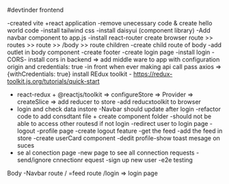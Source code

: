 #devtinder frontend


-created vite +react application
-remove unecessary code & create hello world code 
-install tailwind css
-install daisyui (component library)
-Add navbar component to app.js
-install react-router
create browser route >> routes >> route >> /body >> route children
-create child route of body
-add outlet in body component
-create footer
-create login page
-install login
-CORS- install cors in backend => add middle ware to app with configuration origin and credentials: true
-in front when ever making api call pass axios => {withCredentials: true}
install REdux toolkit - https://redux-toolkit.js.org/tutorials/quick-start   
- react-redux + @reactjs/toolkit => configureStore => Provider => createSlice => add reducer to store
-add reducxtoolkit to browser
- login and check data instore
-Navbar should update after login
-refactor code to add consdtant file + create component folder
-should not be able to access other routesd if not login
-redirect user to login page
-logout
-profile page
-create logout feature
-get the feed
-add the feed in store
-create userCard component
-dedit profile\-show toast mesage on suces
- se al conection page
-new page to see all connection requests
-send/ignore cnnectionr equest
-sign up new user
-e2e testing




Body
-Navbar
route / =feed
route /login => login page




